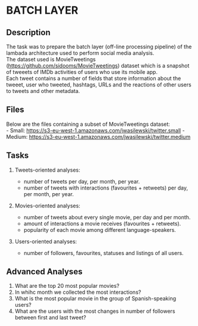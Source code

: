 # BATCH LAYER

## Description  
The task was to prepare the batch layer (off-line processing pipeline) of the lambada architecture used to perform social media analysis.  
The dataset used is MovieTweetings (https://github.com/sidooms/MovieTweetings) dataset which is a snapshot of tweeets of IMDb activities of users who use its mobile app.  
Each tweet contains a number of fields that store information about the tweeet, user who tweeted, hashtags, URLs and the reactions of other users to tweets and other metadata.  

## Files  
Below are the files containing a subset of MovieTweetings dataset:  
	- Small: https://s3-eu-west-1.amazonaws.com/jwasilewski/twitter.small
	- Medium: https://s3-eu-west-1.amazonaws.com/jwasilewski/twitter.medium
	
## Tasks  
1. Tweets-oriented analyses:  
	- number of tweets per day, per month, per year.
	- number of tweets with interactions (favourites + retweets) per day, per month, per year.  

2. Movies-oriented analyses:  
	- number of tweets about every single movie, per day and per month.  
	- amount of interactions a movie receives (favourites + retweets).  
	- popularity of each movie among different language-speakers.  
	
3. Users-oriented analyses:  
	- number of followers, favourites, statuses and listings of all users.  
	
## Advanced Analyses  
1. What are the top 20 most popular movies?  
2. In whihc month we collected the most interactions?  
3. What is the most popular movie in the group of Spanish-speaking users?  
4. What are the users with the most changes in number of followers between first and last tweet?